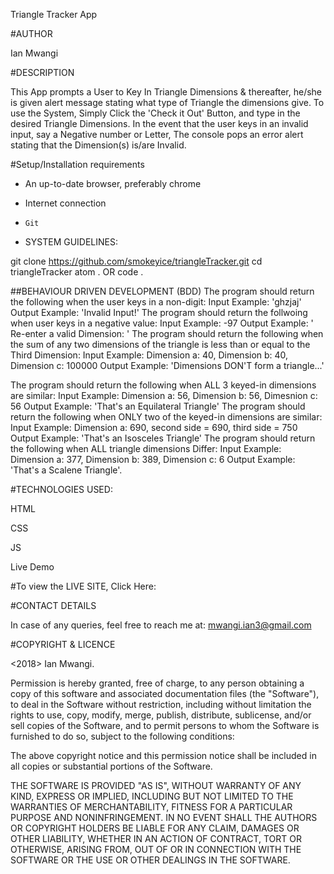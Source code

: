 Triangle Tracker App

#AUTHOR

  Ian Mwangi

#DESCRIPTION

  This App prompts a User to Key In Triangle Dimensions & thereafter, he/she is given alert message stating what type of Triangle the dimensions give. 
  To use the System, Simply Click the 'Check it Out' Button, and type in the desired Triangle Dimensions.
  In the event that the user keys in an invalid input, say a Negative number or Letter, The console pops an error alert stating that the Dimension(s) is/are Invalid.

#Setup/Installation requirements

* An up-to-date browser, preferably chrome
* Internet connection
* `Git`

* SYSTEM GUIDELINES:

git clone https://github.com/smokeyice/triangleTracker.git
cd triangleTracker
atom . OR code .

 ##BEHAVIOUR DRIVEN DEVELOPMENT (BDD)
The program should return the following when the user keys in a non-digit: 
      Input Example: 'ghzjaj' 
      Output Example: 'Invalid Input!'
The program should return the follwoing when user keys in a negative value: 
      Input Example: -97 
      Output Example: ' Re-enter a valid Dimension: ' 
The program should return the following when the sum of any two dimensions of the triangle is less than or equal to the Third Dimension: 
      Input Example: Dimension a: 40, Dimension b: 40, Dimension c: 100000 
      Output Example: 'Dimensions DON'T form a triangle...'

The program should return the following when ALL 3 keyed-in dimensions are similar: 
         Input Example: Dimension a: 56, Dimension b: 56, Dimesnion c: 56
         Output Example: 'That's an Equilateral Triangle'
The program should return the following when ONLY two of the keyed-in dimensions are similar: 
        Input Example: Dimension a: 690, second side = 690, third side = 750 
        Output Example: 'That's an Isosceles Triangle'
The program should return the following when ALL triangle dimensions Differ: 
        Input Example: Dimension a: 377, Dimension b: 389, Dimension c: 6 
        Output Example: 'That's a Scalene Triangle'.


#TECHNOLOGIES USED:

  HTML

  CSS

  JS

  Live Demo


#To view the LIVE SITE, Click Here:



#CONTACT DETAILS

  In case of any queries, feel free to reach me at: mwangi.ian3@gmail.com

#COPYRIGHT & LICENCE

  <2018> Ian Mwangi.

  Permission is hereby granted, free of charge, to any person obtaining a copy of this software and associated documentation files (the "Software"), to deal in the Software without restriction, including without limitation the rights to use, copy, modify, merge, publish, distribute, sublicense, and/or sell copies of the Software, and to permit persons to whom the Software is furnished to do so, subject to the following conditions:

  The above copyright notice and this permission notice shall be included in all copies or substantial portions of the Software.

  THE SOFTWARE IS PROVIDED "AS IS", WITHOUT WARRANTY OF ANY KIND, EXPRESS OR IMPLIED, INCLUDING BUT NOT LIMITED TO THE WARRANTIES OF MERCHANTABILITY, FITNESS FOR A PARTICULAR PURPOSE AND NONINFRINGEMENT. IN NO EVENT SHALL THE AUTHORS OR COPYRIGHT HOLDERS BE LIABLE FOR ANY CLAIM, DAMAGES OR OTHER LIABILITY, WHETHER IN AN ACTION OF CONTRACT, TORT OR OTHERWISE, ARISING FROM, OUT OF OR IN CONNECTION WITH THE SOFTWARE OR THE USE OR OTHER DEALINGS IN THE SOFTWARE.